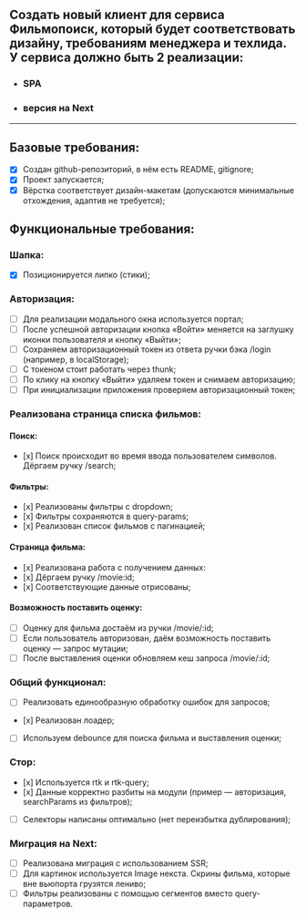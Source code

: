## Создать новый клиент для сервиса Фильмопоиск, который будет соответствовать дизайну, требованиям менеджера и техлида. У сервиса должно быть 2 реализации:

- ### SPA
- ### версия на Next

---

## Базовые требования:

- [x] Создан github-репозиторий, в нём есть README, gitignore;
- [x] Проект запускается;
- [x] Вёрстка соответствует дизайн-макетам (допускаются минимальные отхождения, адаптив не требуется);

## Функциональные требования:

### Шапка:

- [x] Позиционируется липко (стики);

### Авторизация:

- [ ] Для реализации модального окна используется портал;
- [ ] После успешной авторизации кнопка «Войти» меняется на заглушку иконки пользователя и кнопку «Выйти»;
- [ ] Сохраняем авторизационный токен из ответа ручки бэка /login (например, в localStorage);
- [ ] С токеном стоит работать через thunk;
- [ ] По клику на кнопку «Выйти» удаляем токен и снимаем авторизацию;
- [ ] При инициализации приложения проверяем авторизационный токен;

### Реализована страница списка фильмов:

#### Поиск:

- [х] Поиск происходит во время ввода пользователем символов. Дёргаем ручку /search;

#### Фильтры:

- [х] Реализованы фильтры с dropdown;
- [х] Фильтры сохраняются в query-params;
- [х] Реализован список фильмов с пагинацией;

#### Страница фильма:

- [х] Реализована работа с получением данных:
- [х] Дёргаем ручку /movie:id;
- [х] Соответствующие данные отрисованы;

#### Возможность поставить оценку:

- [ ] Оценку для фильма достаём из ручки /movie/:id;
- [ ] Если пользователь авторизован, даём возможность поставить оценку — запрос мутации;
- [ ] После выставления оценки обновляем кеш запроса /movie/:id;

### Общий функционал:

- [ ] Реализовать единообразную обработку ошибок для запросов;
- [х] Реализован лоадер;
- [ ] Используем debounce для поиска фильма и выставления оценки;

### Стор:

- [х] Используется rtk и rtk-query;
- [х] Данные корректно разбиты на модули (пример — авторизация, searchParams из фильтров);
- [ ] Селекторы написаны оптимально (нет переизбытка дублирования);

### Миграция на Next:

- [ ] Реализована миграция с использованием SSR;
- [ ] Для картинок используется Image некста. Скрины фильма, которые вне вьюпорта грузятся лениво;
- [ ] Фильтры реализованы с помощью сегментов вместо query-параметров.
